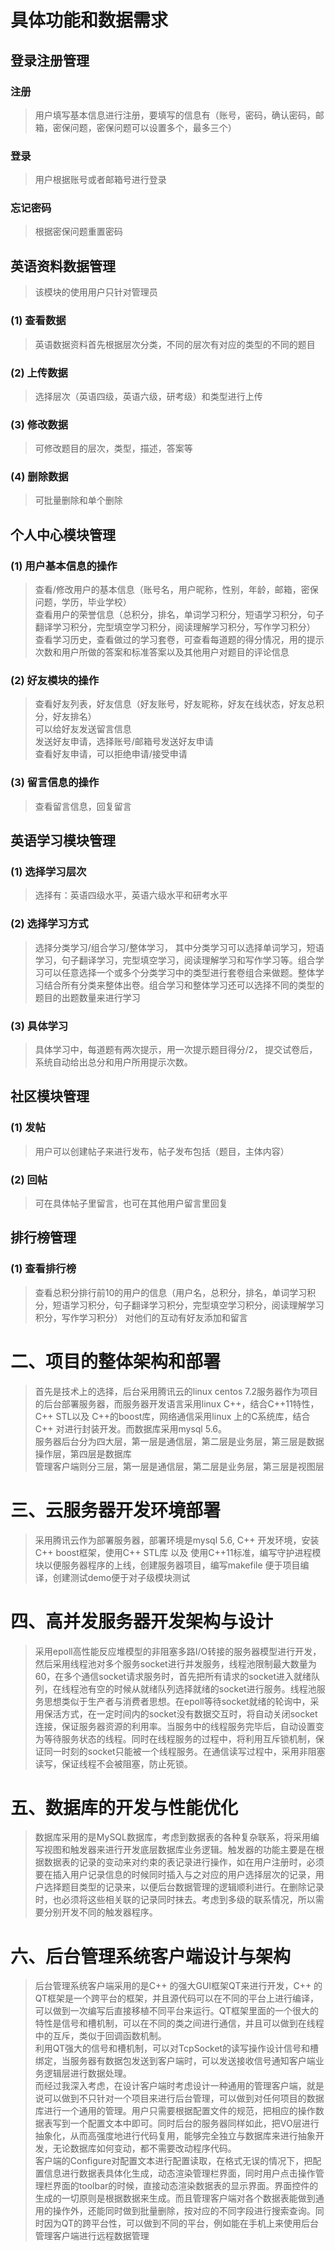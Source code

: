 ﻿<h1>具体功能和数据需求</h1>
<h2>登录注册管理</h2>
<h3>注册</h3>
<blockquote>用户填写基本信息进行注册，要填写的信息有（账号，密码，确认密码，邮箱，密保问题，密保问题可以设置多个，最多三个）</blockquote>
<h3>登录</h3>
<blockquote>用户根据账号或者邮箱号进行登录</blockquote>
<h3>忘记密码</h3>
<blockquote>根据密保问题重置密码</blockquote>

<h2>英语资料数据管理</h2>
<blockquote>该模块的使用用户只针对管理员</blockquote>
<h3>(1) 查看数据</h3>
<blockquote>英语数据资料首先根据层次分类，不同的层次有对应的类型的不同的题目</blockquote>
<h3>(2) 上传数据</h3>
<blockquote>选择层次（英语四级，英语六级，研考级）和类型进行上传</blockquote>
<h3>(3) 修改数据</h3>
<blockquote>可修改题目的层次，类型，描述，答案等</blockquote>
<h3>(4) 删除数据</h3>
<blockquote>可批量删除和单个删除</blockquote>
	
<h2>个人中心模块管理</h2>
<h3>(1) 用户基本信息的操作</h3>
<blockquote>查看/修改用户的基本信息（账号名，用户昵称，性别，年龄，邮箱，密保问题，学历，毕业学校）<br />
查看用户的荣誉信息（总积分，排名，单词学习积分，短语学习积分，句子翻译学习积分，完型填空学习积分，阅读理解学习积分，写作学习积分）<br />
查看学习历史，查看做过的学习套卷，可查看每道题的得分情况，用的提示次数和用户所做的答案和标准答案以及其他用户对题目的评论信息 <br />
</blockquote>
<h3>(2) 好友模块的操作</h3>
<blockquote>查看好友列表，好友信息（好友账号，好友昵称，好友在线状态，好友总积分，好友排名）<br />
可以给好友发送留言信息 <br />
发送好友申请，选择账号/邮箱号发送好友申请 <br />
查看好友申请，可以拒绝申请/接受申请 <br />
</blockquote>
<h3>(3) 留言信息的操作</h3>
<blockquote>查看留言信息，回复留言</blockquote>

<h2>英语学习模块管理</h2>
<h3>(1) 选择学习层次</h3>
<blockquote>选择有：英语四级水平，英语六级水平和研考水平</blockquote>
<h3>(2) 选择学习方式</h3>
<blockquote>
选择分类学习/组合学习/整体学习， 其中分类学习可以选择单词学习，短语学习，句子翻译学习，完型填空学习，阅读理解学习和写作学习等。组合学习可以任意选择一个或多个分类学习中的类型进行套卷组合来做题。整体学习结合所有分类来整体出卷。组合学习和整体学习还可以选择不同的类型的题目的出题数量来进行学习
</blockquote>
<h3>(3) 具体学习</h3>
<blockquote>具体学习中，每道题有两次提示，用一次提示题目得分/2， 提交试卷后，系统自动给出总分和用户所用提示次数。</blockquote>
	
<h2>社区模块管理</h2>
<h3>(1) 发帖</h3>
<blockquote>用户可以创建帖子来进行发布，帖子发布包括（题目，主体内容）</blockquote>
<h3>(2) 回帖</h3>
<blockquote>可在具体帖子里留言，也可在其他用户留言里回复</blockquote>
	
<h2>排行榜管理</h2>
<h3>(1) 查看排行榜</h3>
<blockquote>
查看总积分排行前10的用户的信息（用户名，总积分，排名，单词学习积分，短语学习积分，句子翻译学习积分，完型填空学习积分，阅读理解学习积分，写作学习积分） 对他们的互动有好友添加和留言
</blockquote>

<h1>二、项目的整体架构和部署</h1>
<blockquote>
首先是技术上的选择，后台采用腾讯云的linux centos 7.2服务器作为项目的后台部署服务器，而服务器开发语言采用linux C++，结合C++11特性，C++ STL以及 C++的boost库，网络通信采用linux 上的C系统库，结合C++ 对进行封装开发。而数据库采用mysql 5.6。<br />
服务器后台分为四大层，第一层是通信层，第二层是业务层，第三层是数据操作层，第四层是数据库<br />
管理客户端则分三层，第一层是通信层，第二层是业务层，第三层是视图层<br />
</blockquote>

<h1>三、云服务器开发环境部署</h1>
<blockquote>
采用腾讯云作为部署服务器，部署环境是mysql 5.6, C++ 开发环境，安装C++ boost框架，使用C++ STL库 以及 使用C++11标准，编写守护进程模块以便服务器程序的上线，创建服务器项目，编写makefile 便于项目编译，创建测试demo便于对子级模块测试
</blockquote>

<h1>四、高并发服务器开发架构与设计</h1>
<blockquote>
采用epoll高性能反应堆模型的非阻塞多路I/O转接的服务器模型进行开发，然后采用线程池对多个服务socket进行并发服务，线程池限制最大数量为60，在多个通信socket请求服务时，首先把所有请求的socket进入就绪队列，在线程池有空的时候从就绪队列选择就绪的socket进行服务。线程池服务思想类似于生产者与消费者思想。在epoll等待socket就绪的轮询中，采用保活方式，在一定时间内的socket没有数据交互时，将自动关闭socket连接，保证服务器资源的利用率。当服务中的线程服务完毕后，自动设置变为等待服务状态的线程。同时在线程服务的过程中，将利用互斥锁机制，保证同一时刻的socket只能被一个线程服务。在通信读写过程中，采用非阻塞读写，保证线程不会被阻塞，防止死锁。
</blockquote>

<h1>五、数据库的开发与性能优化</h1>
<blockquote>
数据库采用的是MySQL数据库，考虑到数据表的各种复杂联系，将采用编写视图和触发器来进行开发底层数据库业务逻辑。触发器的功能主要是在根据数据表的记录的变动来对约束的表记录进行操作，如在用户注册时，必须要在插入用户记录信息的时候同时插入与之对应的用户选择层次的记录，用户选择题目类型的记录来，以便后台数据管理的逻辑顺利进行。在删除记录时，也必须将这些相关联的记录同时抹去。考虑到多级的联系情况，所以需要分别开发不同的触发器程序。
</blockquote>
<h1>六、后台管理系统客户端设计与架构</h1>
<blockquote>
后台管理系统客户端采用的是C++ 的强大GUI框架QT来进行开发，C++ 的QT框架是一个跨平台的框架，并且源代码可以在不同的平台上进行编译，可以做到一次编写后直接移植不同平台来运行。QT框架里面的一个很大的特性是信号和槽机制，可以在不同的类之间进行通信，并且可以做到在线程中的互斥，类似于回调函数机制。<br />
利用QT强大的信号和槽机制，可以对TcpSocket的读写操作设计信号和槽绑定，当服务器有数据包发送到客户端时，可以发送接收信号通知客户端业务逻辑层进行数据处理。<br />
而经过我深入考虑，在设计客户端时考虑设计一种通用的管理客户端，就是说可以做到不只针对一个项目来进行后台管理，可以做到对任何项目的数据库进行一个通用的管理。用户只需要根据配置文件的规范，把相应的操作数据表写到一个配置文本中即可。同时后台的服务器同样如此，把VO层进行抽象化，从而高强度地进行代码复用，能够完全独立与数据库来进行抽象开发，无论数据库如何变动，都不需要改动程序代码。<br />
客户端的Configure对配置文本进行配置读取，在格式无误的情况下，把配置信息进行数据表具体化生成，动态渲染管理栏界面，同时用户点击操作管理栏界面的toolbar的时候，直接动态渲染数据表的显示界面。界面控件的生成的一切原则是根据数据来生成。而且管理客户端对各个数据表能做到通用的操作外，还能同时做到批量删除，按对应的不同字段进行搜索查询。同时因为QT的跨平台性，可以做到不同的平台，例如能在手机上来使用后台管理客户端进行远程数据管理<br />
</blockquote>